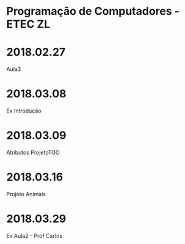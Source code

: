 # Programação de Computadores - ETEC ZL
# 2018.02.27
Aula3

# 2018.03.08
Ex Introdução

# 2018.03.09
Atributos 
ProjetoTOO

# 2018.03.16
Projeto Animais

# 2018.03.29
Ex Aula2 - Prof Carlos

